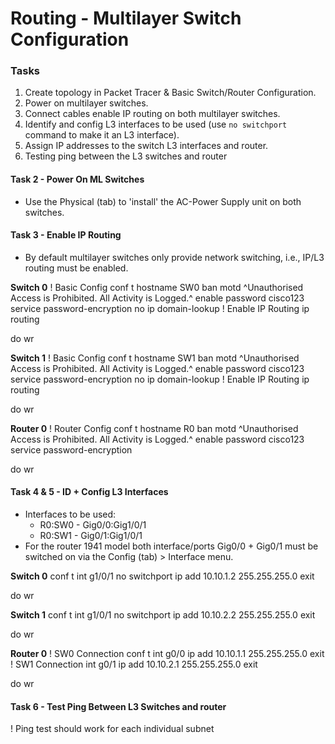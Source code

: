 # Routing - Multilayer Switch Configuration

### Tasks
1. Create topology in Packet Tracer & Basic Switch/Router Configuration.
2. Power on multilayer switches.
3. Connect cables enable IP routing on both multilayer switches.
4. Identify and config L3 interfaces to be used (use `no switchport` command to make it an L3 interface).
5. Assign IP addresses to the switch L3 interfaces and router.
6. Testing ping between the L3 switches and router



#### Task 2 - Power On ML Switches
+ Use the Physical (tab) to 'install' the AC-Power Supply unit on both switches.

#### Task 3 - Enable IP Routing
+ By default multilayer switches only provide network switching, i.e., IP/L3 routing must be enabled.

**Switch 0**
! Basic Config
conf t
hostname SW0
ban motd ^Unauthorised Access is Prohibited. All Activity is Logged.^
enable password cisco123
service password-encryption
no ip domain-lookup
! Enable IP Routing
ip routing

do wr

**Switch 1**
! Basic Config
conf t
hostname SW1
ban motd ^Unauthorised Access is Prohibited. All Activity is Logged.^
enable password cisco123
service password-encryption
no ip domain-lookup
! Enable IP Routing
ip routing

do wr


**Router 0**
! Router Config
conf t
hostname R0
ban motd ^Unauthorised Access is Prohibited. All Activity is Logged.^
enable password cisco123
service password-encryption

do wr

#### Task 4 & 5 - ID + Config L3 Interfaces
+ Interfaces to be used:
	+ R0:SW0 - Gig0/0:Gig1/0/1
	+ R0:SW1 - Gig0/1:Gig1/0/1
+ For the router 1941 model both interface/ports Gig0/0 + Gig0/1 must be switched on via the Config (tab) > Interface menu.

**Switch 0**
conf t
int g1/0/1
no switchport
ip add 10.10.1.2 255.255.255.0
exit

do wr

**Switch 1**
conf t
int g1/0/1
no switchport
ip add 10.10.2.2 255.255.255.0
exit

do wr

**Router 0**
! SW0 Connection
conf t
int g0/0
ip add 10.10.1.1 255.255.255.0
exit
! SW1 Connection
int g0/1
ip add 10.10.2.1 255.255.255.0
exit

do wr



#### Task 6 - Test Ping Between L3 Switches and router
! Ping test should work for each individual subnet